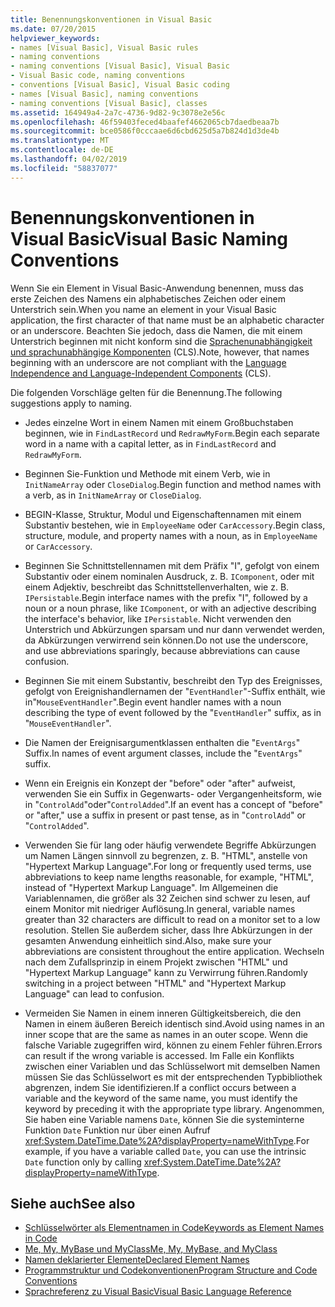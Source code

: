 ```yaml
---
title: Benennungskonventionen in Visual Basic
ms.date: 07/20/2015
helpviewer_keywords:
- names [Visual Basic], Visual Basic rules
- naming conventions
- naming conventions [Visual Basic], Visual Basic
- Visual Basic code, naming conventions
- conventions [Visual Basic], Visual Basic coding
- names [Visual Basic], naming conventions
- naming conventions [Visual Basic], classes
ms.assetid: 164949a4-2a7c-4736-9d82-9c3078e2e56c
ms.openlocfilehash: 46f59403feced4baafef4662065cb7daedbeaa7b
ms.sourcegitcommit: bce0586f0cccaae6d6cbd625d5a7b824d1d3de4b
ms.translationtype: MT
ms.contentlocale: de-DE
ms.lasthandoff: 04/02/2019
ms.locfileid: "58837077"
---
```

# <a name="visual-basic-naming-conventions"></a><span data-ttu-id="0f585-102">Benennungskonventionen in Visual Basic</span><span class="sxs-lookup"><span data-stu-id="0f585-102">Visual Basic Naming Conventions</span></span>
<span data-ttu-id="0f585-103">Wenn Sie ein Element in Visual Basic-Anwendung benennen, muss das erste Zeichen des Namens ein alphabetisches Zeichen oder einem Unterstrich sein.</span><span class="sxs-lookup"><span data-stu-id="0f585-103">When you name an element in your Visual Basic application, the first character of that name must be an alphabetic character or an underscore.</span></span> <span data-ttu-id="0f585-104">Beachten Sie jedoch, dass die Namen, die mit einem Unterstrich beginnen mit nicht konform sind die [Sprachenunabhängigkeit und sprachunabhängige Komponenten](../../../standard/language-independence-and-language-independent-components.md) (CLS).</span><span class="sxs-lookup"><span data-stu-id="0f585-104">Note, however, that names beginning with an underscore are not compliant with the [Language Independence and Language-Independent Components](../../../standard/language-independence-and-language-independent-components.md) (CLS).</span></span>  
  
 <span data-ttu-id="0f585-105">Die folgenden Vorschläge gelten für die Benennung.</span><span class="sxs-lookup"><span data-stu-id="0f585-105">The following suggestions apply to naming.</span></span>  
  
-   <span data-ttu-id="0f585-106">Jedes einzelne Wort in einem Namen mit einem Großbuchstaben beginnen, wie in `FindLastRecord` und `RedrawMyForm`.</span><span class="sxs-lookup"><span data-stu-id="0f585-106">Begin each separate word in a name with a capital letter, as in `FindLastRecord` and `RedrawMyForm`.</span></span>  
  
-   <span data-ttu-id="0f585-107">Beginnen Sie-Funktion und Methode mit einem Verb, wie in `InitNameArray` oder `CloseDialog`.</span><span class="sxs-lookup"><span data-stu-id="0f585-107">Begin function and method names with a verb, as in `InitNameArray` or `CloseDialog`.</span></span>  
  
-   <span data-ttu-id="0f585-108">BEGIN-Klasse, Struktur, Modul und Eigenschaftennamen mit einem Substantiv bestehen, wie in `EmployeeName` oder `CarAccessory`.</span><span class="sxs-lookup"><span data-stu-id="0f585-108">Begin class, structure, module, and property names with a noun, as in `EmployeeName` or `CarAccessory`.</span></span>  
  
-   <span data-ttu-id="0f585-109">Beginnen Sie Schnittstellennamen mit dem Präfix "I", gefolgt von einem Substantiv oder einem nominalen Ausdruck, z. B. `IComponent`, oder mit einem Adjektiv, beschreibt das Schnittstellenverhalten, wie z. B. `IPersistable`.</span><span class="sxs-lookup"><span data-stu-id="0f585-109">Begin interface names with the prefix "I", followed by a noun or a noun phrase, like `IComponent`, or with an adjective describing the interface's behavior, like `IPersistable`.</span></span> <span data-ttu-id="0f585-110">Nicht verwenden den Unterstrich und Abkürzungen sparsam und nur dann verwendet werden, da Abkürzungen verwirrend sein können.</span><span class="sxs-lookup"><span data-stu-id="0f585-110">Do not use the underscore, and use abbreviations sparingly, because abbreviations can cause confusion.</span></span>  
  
-   <span data-ttu-id="0f585-111">Beginnen Sie mit einem Substantiv, beschreibt den Typ des Ereignisses, gefolgt von Ereignishandlernamen der "`EventHandler`"-Suffix enthält, wie in"`MouseEventHandler`".</span><span class="sxs-lookup"><span data-stu-id="0f585-111">Begin event handler names with a noun describing the type of event followed by the "`EventHandler`" suffix, as in "`MouseEventHandler`".</span></span>  
  
-   <span data-ttu-id="0f585-112">Die Namen der Ereignisargumentklassen enthalten die "`EventArgs`" Suffix.</span><span class="sxs-lookup"><span data-stu-id="0f585-112">In names of event argument classes, include the "`EventArgs`" suffix.</span></span>  
  
-   <span data-ttu-id="0f585-113">Wenn ein Ereignis ein Konzept der "before" oder "after" aufweist, verwenden Sie ein Suffix in Gegenwarts- oder Vergangenheitsform, wie in "`ControlAdd`"oder"`ControlAdded`".</span><span class="sxs-lookup"><span data-stu-id="0f585-113">If an event has a concept of "before" or "after," use a suffix in present or past tense, as in "`ControlAdd`" or "`ControlAdded`".</span></span>  
  
-   <span data-ttu-id="0f585-114">Verwenden Sie für lang oder häufig verwendete Begriffe Abkürzungen um Namen Längen sinnvoll zu begrenzen, z. B. "HTML", anstelle von "Hypertext Markup Language".</span><span class="sxs-lookup"><span data-stu-id="0f585-114">For long or frequently used terms, use abbreviations to keep name lengths reasonable, for example, "HTML", instead of "Hypertext Markup Language".</span></span> <span data-ttu-id="0f585-115">Im Allgemeinen die Variablennamen, die größer als 32 Zeichen sind schwer zu lesen, auf einem Monitor mit niedriger Auflösung.</span><span class="sxs-lookup"><span data-stu-id="0f585-115">In general, variable names greater than 32 characters are difficult to read on a monitor set to a low resolution.</span></span> <span data-ttu-id="0f585-116">Stellen Sie außerdem sicher, dass Ihre Abkürzungen in der gesamten Anwendung einheitlich sind.</span><span class="sxs-lookup"><span data-stu-id="0f585-116">Also, make sure your abbreviations are consistent throughout the entire application.</span></span> <span data-ttu-id="0f585-117">Wechseln nach dem Zufallsprinzip in einem Projekt zwischen "HTML" und "Hypertext Markup Language" kann zu Verwirrung führen.</span><span class="sxs-lookup"><span data-stu-id="0f585-117">Randomly switching in a project between "HTML" and "Hypertext Markup Language" can lead to confusion.</span></span>  
  
-   <span data-ttu-id="0f585-118">Vermeiden Sie Namen in einem inneren Gültigkeitsbereich, die den Namen in einem äußeren Bereich identisch sind.</span><span class="sxs-lookup"><span data-stu-id="0f585-118">Avoid using names in an inner scope that are the same as names in an outer scope.</span></span> <span data-ttu-id="0f585-119">Wenn die falsche Variable zugegriffen wird, können zu einem Fehler führen.</span><span class="sxs-lookup"><span data-stu-id="0f585-119">Errors can result if the wrong variable is accessed.</span></span> <span data-ttu-id="0f585-120">Im Falle ein Konflikts zwischen einer Variablen und das Schlüsselwort mit demselben Namen müssen Sie das Schlüsselwort es mit der entsprechenden Typbibliothek abgrenzen, indem Sie identifizieren.</span><span class="sxs-lookup"><span data-stu-id="0f585-120">If a conflict occurs between a variable and the keyword of the same name, you must identify the keyword by preceding it with the appropriate type library.</span></span> <span data-ttu-id="0f585-121">Angenommen, Sie haben eine Variable namens `Date`, können Sie die systeminterne Funktion `Date` Funktion nur über einen Aufruf <xref:System.DateTime.Date%2A?displayProperty=nameWithType>.</span><span class="sxs-lookup"><span data-stu-id="0f585-121">For example, if you have a variable called `Date`, you can use the intrinsic `Date` function only by calling <xref:System.DateTime.Date%2A?displayProperty=nameWithType>.</span></span>  
  
## <a name="see-also"></a><span data-ttu-id="0f585-122">Siehe auch</span><span class="sxs-lookup"><span data-stu-id="0f585-122">See also</span></span>

- [<span data-ttu-id="0f585-123">Schlüsselwörter als Elementnamen in Code</span><span class="sxs-lookup"><span data-stu-id="0f585-123">Keywords as Element Names in Code</span></span>](../../../visual-basic/programming-guide/program-structure/keywords-as-element-names-in-code.md)
- [<span data-ttu-id="0f585-124">Me, My, MyBase und MyClass</span><span class="sxs-lookup"><span data-stu-id="0f585-124">Me, My, MyBase, and MyClass</span></span>](../../../visual-basic/programming-guide/program-structure/me-my-mybase-and-myclass.md)
- [<span data-ttu-id="0f585-125">Namen deklarierter Elemente</span><span class="sxs-lookup"><span data-stu-id="0f585-125">Declared Element Names</span></span>](../../../visual-basic/programming-guide/language-features/declared-elements/declared-element-names.md)
- [<span data-ttu-id="0f585-126">Programmstruktur und Codekonventionen</span><span class="sxs-lookup"><span data-stu-id="0f585-126">Program Structure and Code Conventions</span></span>](../../../visual-basic/programming-guide/program-structure/program-structure-and-code-conventions.md)
- [<span data-ttu-id="0f585-127">Sprachreferenz zu Visual Basic</span><span class="sxs-lookup"><span data-stu-id="0f585-127">Visual Basic Language Reference</span></span>](../../../visual-basic/language-reference/index.md)
